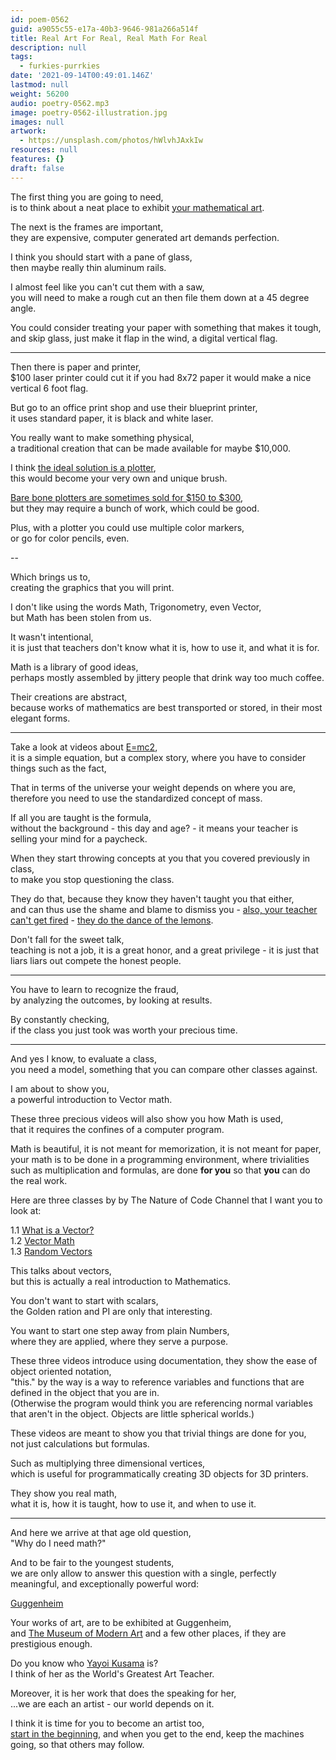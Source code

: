 ```yaml
---
id: poem-0562
guid: a9055c55-e17a-40b3-9646-981a266a514f
title: Real Art For Real, Real Math For Real
description: null
tags:
  - furkies-purrkies
date: '2021-09-14T00:49:01.146Z'
lastmod: null
weight: 56200
audio: poetry-0562.mp3
image: poetry-0562-illustration.jpg
images: null
artwork:
  - https://unsplash.com/photos/hWlvhJAxkIw
resources: null
features: {}
draft: false
---
```


The first thing you are going to need,\
is to think about a neat place to exhibit [your mathematical art](https://www.youtube.com/watch?v=4Se0_w0ISYk).

The next is the frames are important,\
they are expensive, computer generated art demands perfection.

I think you should start with a pane of glass,\
then maybe really thin aluminum rails.

I almost feel like you can't cut them with a saw,\
you will need to make a rough cut an then file them down at a 45 degree angle.

You could consider treating your paper with something that makes it tough,\
and skip glass, just make it flap in the wind, a digital vertical flag.

---

Then there is paper and printer,\
$100 laser printer could cut it if you had 8x72 paper it would make a nice vertical 6 foot flag.

But go to an office print shop and use their blueprint printer,\
it uses standard paper, it is black and white laser.

You really want to make something physical,\
a traditional creation that can be made available for maybe $10,000.

I think [the ideal solution is a plotter](https://www.youtube.com/watch?v=osrxCp3hGpM),\
this would become your very own and unique brush.

[Bare bone plotters are sometimes sold for $150 to $300](https://www.amazon.com/s/ref=nb_sb_noss?url=search-alias%3Daps\&field-keywords=pen+plotter),\
but they may require a bunch of work, which could be good.

Plus, with a plotter you could use multiple color markers,\
or go for color pencils, even.

\--

Which brings us to,\
creating the graphics that you will print.

I don't like using the words Math, Trigonometry, even Vector,\
but Math has been stolen from us.

It wasn't intentional,\
it is just that teachers don't know what it is, how to use it, and what it is for.

Math is a library of good ideas,\
perhaps mostly assembled by jittery people that drink way too much coffee.

Their creations are abstract,\
because works of mathematics are best transported or stored, in their most elegant forms.

---

Take a look at videos about [E=mc2](https://www.youtube.com/watch?v=p9TBp7DRamA),\
it is a simple equation, but a complex story, where you have to consider things such as the fact,

That in terms of the universe your weight depends on where you are,\
therefore you need to use the standardized concept of mass.

If all you are taught is the formula,\
without the background - this day and age? - it means your teacher is selling your mind for a paycheck.

When they start throwing concepts at you that you covered previously in class,\
to make you stop questioning the class.

They do that, because they know they haven't taught you that either,\
and can thus use the shame and blame to dismiss you - [also, your teacher can't get fired](https://www.youtube.com/watch?v=OJO8oFEo530) - [they do the dance of the lemons](https://www.youtube.com/watch?v=5Hh6uHUx728).

Don't fall for the sweet talk,\
teaching is not a job, it is a great honor, and a great privilege - it is just that liars liars out compete the honest people.

---

You have to learn to recognize the fraud,\
by analyzing the outcomes, by looking at results.

By constantly checking,\
if the class you just took was worth your precious time.

---

And yes I know, to evaluate a class,\
you need a model, something that you can compare other classes against.

I am about to show you,\
a powerful introduction to Vector math.

These three precious videos will also show you how Math is used,\
that it requires the confines of a computer program.

Math is beautiful, it is not meant for memorization, it is not meant for paper,\
your math is to be done in a programming environment, where trivialities such as multiplication and formulas, are done **for you** so that **you** can do the real work.

Here are three classes by by The Nature of Code Channel that I want you to look at:

1.1 [What is a Vector?](https://www.youtube.com/watch?v=bKEaK7WNLzM)\
1.2 [Vector Math](https://www.youtube.com/watch?v=Rob0pbE7kks)\
1.3 [Random Vectors](https://www.youtube.com/watch?v=jupjuq9Jl-M)

This talks about vectors,\
but this is actually a real introduction to Mathematics.

You don't want to start with scalars,\
the Golden ration and PI are only that interesting.

You want to start one step away from plain Numbers,\
where they are applied, where they serve a purpose.

These three videos introduce using documentation, they show the ease of object oriented notation,\
"this." by the way is a way to reference variables and functions that are defined in the object that you are in.\
(Otherwise the program would think you are referencing normal variables that aren't in the object. Objects are little spherical worlds.)

These videos are meant to show you that trivial things are done for you,\
not just calculations but formulas.

Such as multiplying three dimensional vertices,\
which is useful for programmatically creating 3D objects for 3D printers.

They show you real math,\
what it is, how it is taught, how to use it, and when to use it.

---

And here we arrive at that age old question,\
"Why do I need math?"

And to be fair to the youngest students,\
we are only allow to answer this question with a single, perfectly meaningful, and exceptionally powerful word:

[Guggenheim](https://www.guggenheim.org/)

Your works of art, are to be exhibited at Guggenheim,\
and [The Museum of Modern Art](https://www.moma.org/) and a few other places, if they are prestigious enough.

Do you know who [Yayoi Kusama](https://www.youtube.com/watch?v=reVBAbo5VU8) is?\
I think of her as the World's Greatest Art Teacher.

Moreover, it is her work that does the speaking for her,\
...we are each an artist - our world depends on it.

I think it is time for you to become an artist too,\
[start in the beginning](https://www.youtube.com/watch?v=5R9eywArFTE), and when you get to the end, keep the machines going, so that others may follow.
